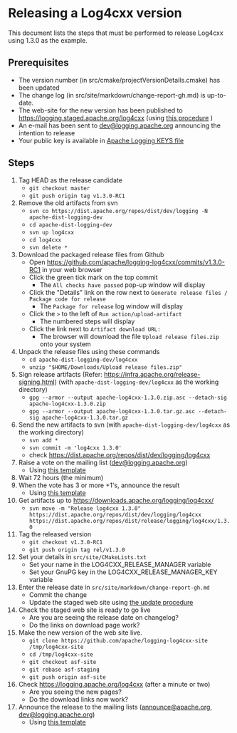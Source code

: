 Releasing a Log4cxx version
===================

This document lists the steps that must be performed to release Log4cxx
using 1.3.0 as the example.

Prerequisites
----------

* The version number (in src/cmake/projectVersionDetails.cmake) has been updated
* The change log (in src/site/markdown/change-report-gh.md) is up-to-date.
* The web-site for the new version has been published to https://logging.staged.apache.org/log4cxx (using [this procedure](staging.md) )
* An e-mail has been sent to dev@logging.apache.org announcing the intention to release
* Your public key is available in [Apache Logging KEYS file](https://dist.apache.org/repos/dist/release/logging/KEYS)

Steps
-----

1. Tag HEAD as the release candidate
    - `git checkout master`
    - `git push origin tag v1.3.0-RC1`
1. Remove the old artifacts from svn
    - `svn co https://dist.apache.org/repos/dist/dev/logging -N apache-dist-logging-dev`
    - `cd apache-dist-logging-dev`
    - `svn up log4cxx`
    - `cd log4cxx`
    - `svn delete *`
1. Download the packaged release files from Github
    - Open https://github.com/apache/logging-log4cxx/commits/v1.3.0-RC1 in your web browser
    - Click the green tick mark on the top commit
        - The `All checks have passed` pop-up window will display
    - Click the "Details" link on the row next to `Generate release files / Package code for release`
        - The `Package for release` log window will display
    - Click the `>` to the left of `Run action/upload-artifact`
        - The numbered steps will display
    - Click the link next to `Artifact download URL:`
        - The browser will download the file `Upload release files.zip` onto your system
1. Unpack the release files using these commands
    - `cd apache-dist-logging-dev/log4cxx`
    - `unzip "$HOME/Downloads/Upload release files.zip"`
1. Sign release artifacts (Refer: https://infra.apache.org/release-signing.html) (with `apache-dist-logging-dev/log4cxx` as the working directory)
    - `gpg --armor --output apache-log4cxx-1.3.0.zip.asc --detach-sig apache-log4cxx-1.3.0.zip`
    - `gpg --armor --output apache-log4cxx-1.3.0.tar.gz.asc --detach-sig apache-log4cxx-1.3.0.tar.gz`
1. Send the new artifacts to svn (with `apache-dist-logging-dev/log4cxx` as the working directory)
    - `svn add *`
    - `svn commit -m 'log4cxx 1.3.0'`
    - check https://dist.apache.org/repos/dist/dev/logging/log4cxx
1. Raise a vote on the mailing list (dev@logging.apache.org)
   - Using [this template](MailTemplate.txt)
1. Wait 72 hours (the minimum)
1. When the vote has 3 or more +1's, announce the result
   - Using [this template](MailTemplate.Result.txt)
1. Get artifacts up to https://downloads.apache.org/logging/log4cxx/
    - `svn move -m "Release log4cxx 1.3.0" https://dist.apache.org/repos/dist/dev/logging/log4cxx   https://dist.apache.org/repos/dist/release/logging/log4cxx/1.3.0`
1. Tag the released version
    - `git checkout v1.3.0-RC1`
    - `git push origin tag rel/v1.3.0`
1. Set your details in `src/site/CMakeLists.txt`
    - Set your name in the LOG4CXX_RELEASE_MANAGER variable
    - Set your GnuPG key in the LOG4CXX_RELEASE_MANAGER_KEY variable
1. Enter the release date in `src/site/markdown/change-report-gh.md`
    - Commit the change
    - Update the staged web site using [the update procedure](staging.md)
1. Check the staged web site is ready to go live
    - Are you are seeing the release date on changelog?
    - Do the links on download page work?
1. Make the new version of the web site live.
    - `git clone https://github.com/apache/logging-log4cxx-site /tmp/log4cxx-site`
    - `cd /tmp/log4cxx-site`
    - `git checkout asf-site`
    - `git rebase asf-staging`
    - `git push origin asf-site`
1. Check https://logging.apache.org/log4cxx (after a minute or two)
    - Are you seeing the new pages?
    - Do the download links now work?
1. Announce the release to the mailing lists (announce@apache.org, dev@logging.apache.org)
   - Using [this template](MailTemplate.Announce.txt)

